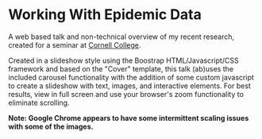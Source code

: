 Working With Epidemic Data
=============================

A web based talk and non-technical overview of my recent research, created for a seminar at [Cornell College](http://www.cornellcollege.edu/).


Created in a slideshow style using the Boostrap HTML/Javascript/CSS framework and based on the "Cover" template, this talk (ab)uses the included carousel functionality with the addition of some custom javascript to create a slideshow with text, images, and interactive elements. For best results, view in full screen and use your browser's zoom functionality to eliminate scrolling.  


**Note: Google Chrome appears to have some intermittent scaling issues with some of the images.**
